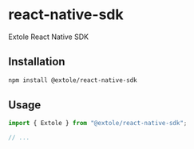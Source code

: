 # react-native-sdk
Extole React Native SDK
## Installation

```sh
npm install @extole/react-native-sdk
```

## Usage

```js
import { Extole } from "@extole/react-native-sdk";

// ...

```